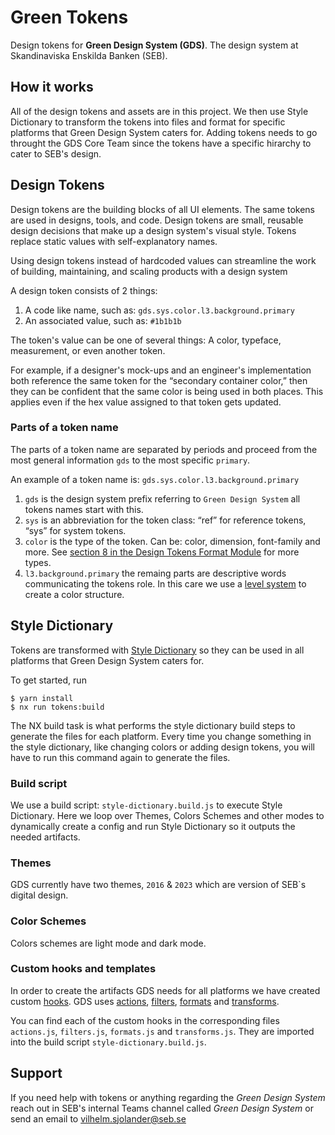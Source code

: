 # Green Tokens

Design tokens for **Green Design System (GDS)**. The design system at Skandinaviska Enskilda Banken (SEB).

## How it works

All of the design tokens and assets are in this project. We then use Style Dictionary to transform the tokens into files and format for specific platforms that Green Design System caters for. Adding tokens needs to go throught the GDS Core Team since the tokens have a specific hirarchy to cater to SEB's design.

## Design Tokens

Design tokens are the building blocks of all UI elements. The same tokens are used in designs, tools, and code. Design tokens are small, reusable design decisions that make up a design system's visual style. Tokens replace static values with self-explanatory names.

Using design tokens instead of hardcoded values can streamline the work of building, maintaining, and scaling products with a design system

A design token consists of 2 things:

1. A code like name, such as: `gds.sys.color.l3.background.primary`
2. An associated value, such as: `#1b1b1b`

The token's value can be one of several things: A color, typeface, measurement, or even another token.

For example, if a designer's mock-ups and an engineer's implementation both reference the same token for the “secondary container color,” then they can be confident that the same color is being used in both places. This applies even if the hex value assigned to that token gets updated.

### Parts of a token name

The parts of a token name are separated by periods and proceed from the most general information `gds` to the most specific `primary`.

An example of a token name is: `gds.sys.color.l3.background.primary`

1. `gds` is the design system prefix referring to `Green Design System` all tokens names start with this.
2. `sys` is an abbreviation for the token class: “ref” for reference tokens, “sys” for system tokens.
3. `color` is the type of the token. Can be: color, dimension, font-family and more. See [section 8 in the Design Tokens Format Module](https://tr.designtokens.org/format/#types) for more types.
4. `l3.background.primary` the remaing parts are descriptive words communicating the tokens role. In this care we use a [level system](https://storybook.seb.io/latest/core/?path=/docs/style-colors--docs) to create a color structure.

## Style Dictionary

Tokens are transformed with [Style Dictionary](https://amzn.github.io/style-dictionary/) so they can be used in all platforms that Green Design System caters for.

To get started, run

```
$ yarn install
$ nx run tokens:build
```

The NX build task is what performs the style dictionary build steps to generate the files for each platform. Every time you change something in the style dictionary, like changing colors or adding design tokens, you will have to run this command again to generate the files.

### Build script

We use a build script: `style-dictionary.build.js` to execute Style Dictionary. Here we loop over Themes, Colors Schemes and other modes to dynamically create a config and run Style Dictionary so it outputs the needed artifacts.

### Themes

GDS currently have two themes, `2016` & `2023` which are version of SEB`s digital design.

### Color Schemes

Colors schemes are light mode and dark mode.

### Custom hooks and templates

In order to create the artifacts GDS needs for all platforms we have created custom [hooks](https://styledictionary.com/version-4/migration/#hooks-apis). GDS uses [actions](https://styledictionary.com/reference/hooks/actions/), [filters](https://styledictionary.com/reference/hooks/filters/), [formats](https://styledictionary.com/reference/hooks/formats/) and [transforms](https://styledictionary.com/reference/hooks/transforms/).

You can find each of the custom hooks in the corresponding files `actions.js`, `filters.js`, `formats.js` and `transforms.js`. They are imported into the build script `style-dictionary.build.js`.

## Support

If you need help with tokens or anything regarding the _Green Design System_ reach out in SEB's internal Teams channel called _Green Design System_ or send an email to [vilhelm.sjolander@seb.se](mailto:vilhelm.sjolander@seb.se)
